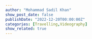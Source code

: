 ```yaml
---
author: "Mohammad Sadil Khan"
show_post_date: false
publishDate: "2022-12-20T00:00:00Z"
categories: [Travelling,Videography]
show_related: true
---
```



